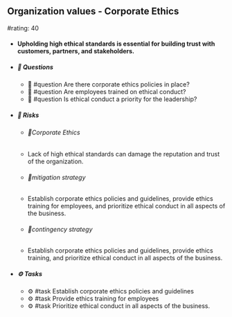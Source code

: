 ## Organization values - Corporate Ethics
#rating: 40
- #### Upholding high ethical standards is essential for building trust with customers, partners, and stakeholders.
- ##### 💭 Questions
  - 💭 #question Are there corporate ethics policies in place?
  - 💭 #question Are employees trained on ethical conduct?
  - 💭 #question Is ethical conduct a priority for the leadership?
- ##### 🚨 Risks

  - ###### 🚨Corporate Ethics
  - Lack of high ethical standards can damage the reputation and trust of the organization.
  - ###### 🚨mitigation strategy
  - Establish corporate ethics policies and guidelines, provide ethics training for employees, and prioritize ethical conduct in all aspects of the business.
  - ###### 🚨contingency strategy
  - Establish corporate ethics policies and guidelines, provide ethics training, and prioritize ethical conduct in all aspects of the business.
- ##### ⚙️ Tasks
  - ⚙️ #task Establish corporate ethics policies and guidelines
  - ⚙️ #task  Provide ethics training for employees
  - ⚙️ #task  Prioritize ethical conduct in all aspects of the business.


